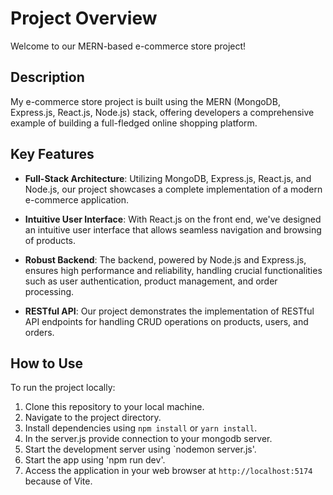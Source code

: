 # Project Overview

Welcome to our MERN-based e-commerce store project!

## Description

My e-commerce store project is built using the MERN (MongoDB, Express.js, React.js, Node.js) stack, offering developers a comprehensive example of building a full-fledged online shopping platform.

## Key Features

- **Full-Stack Architecture**: Utilizing MongoDB, Express.js, React.js, and Node.js, our project showcases a complete implementation of a modern e-commerce application.
  
- **Intuitive User Interface**: With React.js on the front end, we've designed an intuitive user interface that allows seamless navigation and browsing of products.

- **Robust Backend**: The backend, powered by Node.js and Express.js, ensures high performance and reliability, handling crucial functionalities such as user authentication, product management, and order processing.

- **RESTful API**: Our project demonstrates the implementation of RESTful API endpoints for handling CRUD operations on products, users, and orders.

## How to Use

To run the project locally:

1. Clone this repository to your local machine.
2. Navigate to the project directory.
3. Install dependencies using `npm install` or `yarn install`.
4. In the server.js provide connection to your mongodb server.
5. Start the development server using `nodemon server.js'.
6. Start the app using 'npm run dev'.
7. Access the application in your web browser at `http://localhost:5174` because of Vite.
